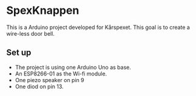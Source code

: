 # SpexKnappen
This is a Arduino project developed for Kårspexet. This goal is to create a wire-less door bell. 
## Set up
* The project is using one Arduino Uno as base.
* An ESP8266-01 as the Wi-fi module.
* One piezo speaker on pin 9
* One diod on pin 13.



